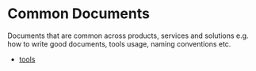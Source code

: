 # Common Documents
Documents that are common across products, services and solutions e.g. how to write good documents, tools usage, naming conventions etc.

- [tools](tools.md)